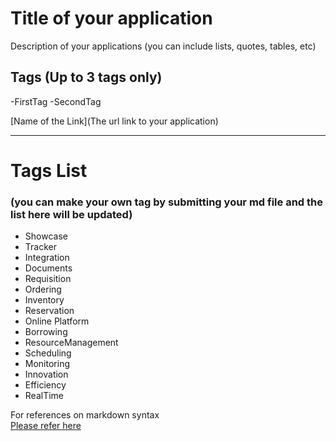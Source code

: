 # Title of your application 

Description of your applications (you can include lists, quotes, tables, etc)  

## Tags (Up to 3 tags only)  
-FirstTag
-SecondTag

[Name of the Link](The url link to your application) 

***  
# Tags List  
### (you can make your own tag by submitting your md file and the list here will be updated)  
- Showcase
- Tracker
- Integration
- Documents
- Requisition
- Ordering
- Inventory
- Reservation
- Online Platform
- Borrowing
- ResourceManagement
- Scheduling
- Monitoring
- Innovation
- Efficiency
- RealTime
      
For references on markdown syntax  
[Please refer here](https://www.markdownguide.org/basic-syntax/)
